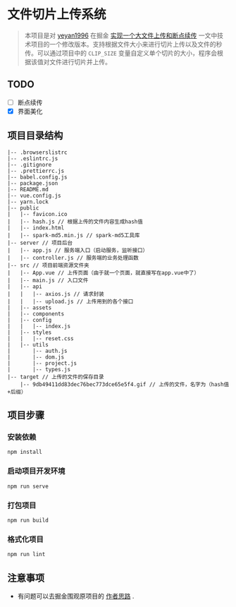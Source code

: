 # 文件切片上传系统

> 本项目是对 [yeyan1996](https://juejin.im/user/5ba9f38ce51d450e8477bd7a) 在掘金 [实现一个大文件上传和断点续传](https://juejin.im/post/5dff8a26e51d4558105420ed#heading-19) 一文中技术项目的一个修改版本。支持根据文件大小来进行切片上传以及文件的秒传。可以通过项目中的 `CLIP_SIZE` 变量自定义单个切片的大小，程序会根据该值对文件进行切片并上传。

## TODO

- [ ] 断点续传
- [x] 界面美化

## 项目目录结构

```
|-- .browserslistrc
|-- .eslintrc.js
|-- .gitignore
|-- .prettierrc.js
|-- babel.config.js
|-- package.json
|-- README.md
|-- vue.config.js
|-- yarn.lock
|-- public
|   |-- favicon.ico
|   |-- hash.js // 根据上传的文件内容生成hash值
|   |-- index.html
|   |-- spark-md5.min.js // spark-md5工具库
|-- server // 项目后台
|   |-- app.js // 服务端入口（启动服务，监听接口）
|   |-- controller.js // 服务端的业务处理函数
|-- src // 项目前端资源文件夹
|   |-- App.vue // 上传页面（由于就一个页面，就直接写在app.vue中了）
|   |-- main.js // 入口文件
|   |-- api
|   |   |-- axios.js // 请求封装
|   |   |-- upload.js // 上传用到的各个接口
|   |-- assets
|   |-- components
|   |-- config
|   |   |-- index.js
|   |-- styles
|   |   |-- reset.css
|   |-- utils
|       |-- auth.js
|       |-- dom.js
|       |-- project.js
|       |-- types.js
|-- target // 上传的文件的保存目录
    |-- 9db49411dd83dec76bec773dce65e5f4.gif // 上传的文件，名字为（hash值+后缀）
```

## 项目步骤

### 安装依赖
```
npm install
```

### 启动项目开发环境
```
npm run serve
```

### 打包项目
```
npm run build
```

### 格式化项目
```
npm run lint
```
## 注意事项

- 有问题可以去掘金围观原项目的 [作者思路](https://juejin.im/post/5dff8a26e51d4558105420ed#heading-19) .